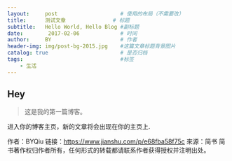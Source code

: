 ```yaml
---
layout:     post                    # 使用的布局（不需要改）
title:      测试文章               # 标题 
subtitle:   Hello World, Hello Blog #副标题
date:        2017-02-06             # 时间
author:     BY                      # 作者
header-img: img/post-bg-2015.jpg    #这篇文章标题背景图片
catalog: true                       # 是否归档
tags:                               #标签
    - 生活
---
```


## Hey
>这是我的第一篇博客。

进入你的博客主页，新的文章将会出现在你的主页上.

作者：BYQiu
链接：https://www.jianshu.com/p/e68fba58f75c
來源：简书
简书著作权归作者所有，任何形式的转载都请联系作者获得授权并注明出处。
